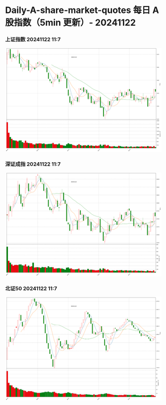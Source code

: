 
# Daily-A-share-market-quotes 每日 A 股指数（5min 更新）- 20241122

### 上证指数 20241122 11:7
![](./fig/2024/11/20241122-sh000001.png)

### 深证成指 20241122 11:7
![](./fig/2024/11/20241122-sz399001.png)

### 北证50 20241122 11:7
![](./fig/2024/11/20241122-bj899050.png)
